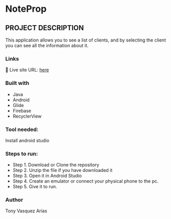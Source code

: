 # NoteProp

## PROJECT DESCRIPTION

This application allows you to see a list of clients, and by selecting the client you can see all the information about it.

### Links
📌 Live site URL: [here](https://github.com/Tonyva002/NoteProp)

### Built with

- Java
- Android
- Glide
- Firebase
- RecyclerView

### Tool needed:

Install android studio

### Steps to run:

- Step 1. Download or Clone the repository
- Step 2. Unzip the file if you have downloaded it
- Step 3. Open it in Android Studio
- Step 4. Create an emulator or connect your physical phone to the pc.
- Step 5. Give it to run.


### Author

Tony Vasquez Arias
